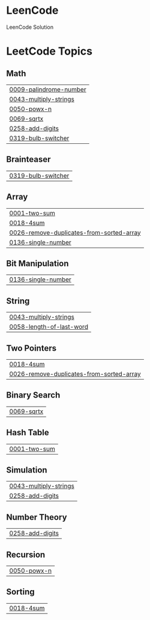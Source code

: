 # LeenCode
LeenCode Solution

<!---LeetCode Topics Start-->
# LeetCode Topics
## Math
|  |
| ------- |
| [0009-palindrome-number](https://github.com/FahimAfridi10/LeenCode/tree/master/0009-palindrome-number) |
| [0043-multiply-strings](https://github.com/FahimAfridi10/LeenCode/tree/master/0043-multiply-strings) |
| [0050-powx-n](https://github.com/FahimAfridi10/LeenCode/tree/master/0050-powx-n) |
| [0069-sqrtx](https://github.com/FahimAfridi10/LeenCode/tree/master/0069-sqrtx) |
| [0258-add-digits](https://github.com/FahimAfridi10/LeenCode/tree/master/0258-add-digits) |
| [0319-bulb-switcher](https://github.com/FahimAfridi10/LeenCode/tree/master/0319-bulb-switcher) |
## Brainteaser
|  |
| ------- |
| [0319-bulb-switcher](https://github.com/FahimAfridi10/LeenCode/tree/master/0319-bulb-switcher) |
## Array
|  |
| ------- |
| [0001-two-sum](https://github.com/FahimAfridi10/LeenCode/tree/master/0001-two-sum) |
| [0018-4sum](https://github.com/FahimAfridi10/LeenCode/tree/master/0018-4sum) |
| [0026-remove-duplicates-from-sorted-array](https://github.com/FahimAfridi10/LeenCode/tree/master/0026-remove-duplicates-from-sorted-array) |
| [0136-single-number](https://github.com/FahimAfridi10/LeenCode/tree/master/0136-single-number) |
## Bit Manipulation
|  |
| ------- |
| [0136-single-number](https://github.com/FahimAfridi10/LeenCode/tree/master/0136-single-number) |
## String
|  |
| ------- |
| [0043-multiply-strings](https://github.com/FahimAfridi10/LeenCode/tree/master/0043-multiply-strings) |
| [0058-length-of-last-word](https://github.com/FahimAfridi10/LeenCode/tree/master/0058-length-of-last-word) |
## Two Pointers
|  |
| ------- |
| [0018-4sum](https://github.com/FahimAfridi10/LeenCode/tree/master/0018-4sum) |
| [0026-remove-duplicates-from-sorted-array](https://github.com/FahimAfridi10/LeenCode/tree/master/0026-remove-duplicates-from-sorted-array) |
## Binary Search
|  |
| ------- |
| [0069-sqrtx](https://github.com/FahimAfridi10/LeenCode/tree/master/0069-sqrtx) |
## Hash Table
|  |
| ------- |
| [0001-two-sum](https://github.com/FahimAfridi10/LeenCode/tree/master/0001-two-sum) |
## Simulation
|  |
| ------- |
| [0043-multiply-strings](https://github.com/FahimAfridi10/LeenCode/tree/master/0043-multiply-strings) |
| [0258-add-digits](https://github.com/FahimAfridi10/LeenCode/tree/master/0258-add-digits) |
## Number Theory
|  |
| ------- |
| [0258-add-digits](https://github.com/FahimAfridi10/LeenCode/tree/master/0258-add-digits) |
## Recursion
|  |
| ------- |
| [0050-powx-n](https://github.com/FahimAfridi10/LeenCode/tree/master/0050-powx-n) |
## Sorting
|  |
| ------- |
| [0018-4sum](https://github.com/FahimAfridi10/LeenCode/tree/master/0018-4sum) |
<!---LeetCode Topics End-->